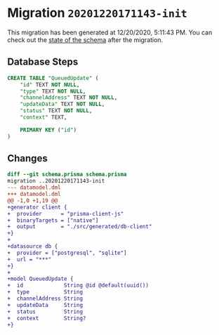 # Migration `20201220171143-init`

This migration has been generated at 12/20/2020, 5:11:43 PM.
You can check out the [state of the schema](./schema.prisma) after the migration.

## Database Steps

```sql
CREATE TABLE "QueuedUpdate" (
    "id" TEXT NOT NULL,
    "type" TEXT NOT NULL,
    "channelAddress" TEXT NOT NULL,
    "updateData" TEXT NOT NULL,
    "status" TEXT NOT NULL,
    "context" TEXT,

    PRIMARY KEY ("id")
)
```

## Changes

```diff
diff --git schema.prisma schema.prisma
migration ..20201220171143-init
--- datamodel.dml
+++ datamodel.dml
@@ -1,0 +1,19 @@
+generator client {
+  provider      = "prisma-client-js"
+  binaryTargets = ["native"]
+  output        = "./src/generated/db-client"
+}
+
+datasource db {
+  provider = ["postgresql", "sqlite"]
+  url = "***"
+}
+
+model QueuedUpdate {
+  id             String @id @default(uuid())
+  type           String
+  channelAddress String
+  updateData     String
+  status         String
+  context        String?
+}
```



